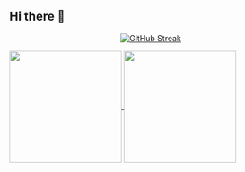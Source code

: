 ## Hi there 👋
<p align="center">
  <a href="https://git.io/streak-stats"><img src="https://github-readme-streak-stats-kappa-woad.vercel.app?user=crlngrlg&theme=transparent" alt="GitHub Streak" /></a>
</p>

<a href="https://github.com/anuraghazra/github-readme-stats">
  <img height=200 align="center" src="https://github-readme-stats-five-iota-67.vercel.app/api?username=crlngrlg" />
</a>
<a href="https://github.com/anuraghazra/convoychat">
  <img height=200 align="center" src="https://github-readme-stats-five-iota-67.vercel.app/api/top-langs?username=crlngrlg&layout=compact&langs_count=8&card_width=320" />
</a>
<!--
**crlngrlg/crlngrlg** is a ✨ _special_ ✨ repository because its `README.md` (this file) appears on your GitHub profile.

Here are some ideas to get you started:

- 🔭 I’m currently working on ...
- 🌱 I’m currently learning ...
- 👯 I’m looking to collaborate on ...
- 🤔 I’m looking for help with ...
- 💬 Ask me about ...
- 📫 How to reach me: ...
- 😄 Pronouns: ...
- ⚡ Fun fact: ...
-->
